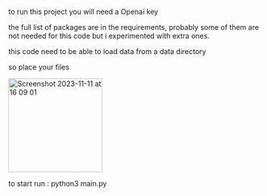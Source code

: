 to run this project you will need a Openai key

the full list of packages are in the requirements, probably some of them are not needed for this code but i experimented with extra ones.

this code need to be able to load data from a data directory

so place your files


<img width="186" alt="Screenshot 2023-11-11 at 16 09 01" src="https://github.com/EmiRoberti77/langchain_local_openai/assets/114434826/031a7807-244d-41b9-a7c5-4c4ce0e4c7d9">

to start run : python3 main.py
